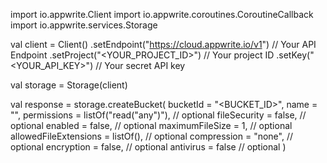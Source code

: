 import io.appwrite.Client
import io.appwrite.coroutines.CoroutineCallback
import io.appwrite.services.Storage

val client = Client()
    .setEndpoint("https://cloud.appwrite.io/v1") // Your API Endpoint
    .setProject("<YOUR_PROJECT_ID>") // Your project ID
    .setKey("<YOUR_API_KEY>") // Your secret API key

val storage = Storage(client)

val response = storage.createBucket(
    bucketId = "<BUCKET_ID>",
    name = "<NAME>",
    permissions = listOf("read("any")"), // optional
    fileSecurity = false, // optional
    enabled = false, // optional
    maximumFileSize = 1, // optional
    allowedFileExtensions = listOf(), // optional
    compression = "none", // optional
    encryption = false, // optional
    antivirus = false // optional
)
